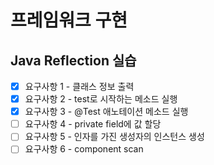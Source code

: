 # 프레임워크 구현

## Java Reflection 실습

- [x] 요구사항 1 - 클래스 정보 출력
- [x] 요구사항 2 - test로 시작하는 메소드 실행
- [x] 요구사항 3 - @Test 애노테이션 메소드 실행
- [ ] 요구사항 4 - private field에 값 할당
- [ ] 요구사항 5 - 인자를 가진 생성자의 인스턴스 생성
- [ ] 요구사항 6 - component scan